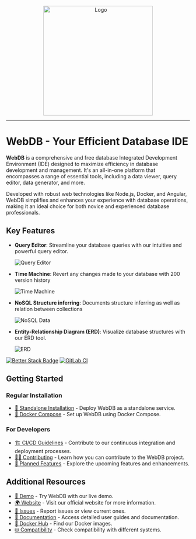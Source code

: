 <p align="center">
  <img src="https://webdb.app/webdb-logo.svg?v=1" alt="Logo" width="300px">
</p>

-----

# WebDB - Your Efficient Database IDE

**WebDB** is a comprehensive and free database Integrated Development Environment (IDE) designed to maximize efficiency in database development and management. It's an all-in-one platform that encompasses a range of essential tools, including a data viewer, query editor, data generator, and more.

Developed with robust web technologies like Node.js, Docker, and Angular, WebDB simplifies and enhances your experience with database operations, making it an ideal choice for both novice and experienced database professionals.

## Key Features

- **Query Editor**: Streamline your database queries with our intuitive and powerful query editor.

  ![Query Editor](https://webdb.app/capture.png)

- **Time Machine**: Revert any changes made to your database with 200 version history

  ![Time Machine](https://webdb.app/diff.png)

- **NoSQL Structure inferring**: Documents structure inferring as well as relation between collections

  ![NoSQL Data](https://webdb.app/nosql.png)

- **Entity-Relationship Diagram (ERD)**: Visualize database structures with our ERD tool.

  ![ERD](https://webdb.app/erd.png)


[![Better Stack Badge](https://uptime.betterstack.com/status-badges/v1/monitor/10izf.svg)](https://status.webdb.app)
[![GitLab CI](https://img.shields.io/badge/gitlab%20ci-%23181717.svg?style=for-the-badge&logo=gitlab&logoColor=white)](https://gitlab.com/web-db/app/-/pipelines)

## Getting Started

### Regular Installation

- [🐳 Standalone Installation](https://docs.webdb.app/installation/standalone) - Deploy WebDB as a standalone service.
- [🐳 Docker Compose](https://docs.webdb.app/installation/compose) - Set up WebDB using Docker Compose.

### For Developers

- [🏗️ CI/CD Guidelines](https://gitlab.com/web-db/app/-/pipelines) - Contribute to our continuous integration and deployment processes.
- [👨‍💻 Contributing](CONTRIBUTING.md) - Learn how you can contribute to the WebDB project.
- [📝 Planned Features](TODO.md) - Explore the upcoming features and enhancements.

## Additional Resources

- [🧪 Demo](https://demo.webdb.app/) - Try WebDB with our live demo.
- [🌍 Website](https://webdb.app/) - Visit our official website for more information.
- [🐛 Issues](https://github.com/WebDB-App/app/issues) - Report issues or view current ones.
- [📙 Documentation](https://docs.webdb.app/) - Access detailed user guides and documentation.
- [🐳 Docker Hub](https://hub.docker.com/r/webdb/app/) - Find our Docker images.
- [⛁ Compatibility](https://webdb.app/compatibility/) - Check compatibility with different systems.
